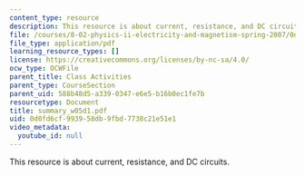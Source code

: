 ```yaml
---
content_type: resource
description: This resource is about current, resistance, and DC circuits.
file: /courses/8-02-physics-ii-electricity-and-magnetism-spring-2007/0d0fd6cf993958db9fbd7738c21e51e1_summary_w05d1.pdf
file_type: application/pdf
learning_resource_types: []
license: https://creativecommons.org/licenses/by-nc-sa/4.0/
ocw_type: OCWFile
parent_title: Class Activities
parent_type: CourseSection
parent_uid: 588b48d5-a339-0347-e6e5-b16b0ec1fe7b
resourcetype: Document
title: summary_w05d1.pdf
uid: 0d0fd6cf-9939-58db-9fbd-7738c21e51e1
video_metadata:
  youtube_id: null
---
```

This resource is about current, resistance, and DC circuits.